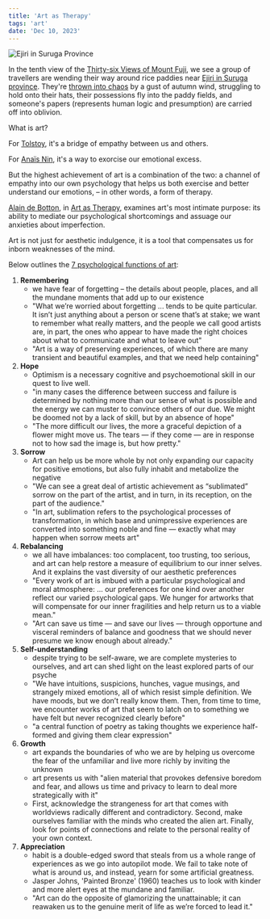 ```yaml
---
title: 'Art as Therapy'
tags: 'art'
date: 'Dec 10, 2023'
---
```


![Ejiri in Suruga Province](/images/ejiri.jpeg)

In the tenth view of the [Thirty-six Views of Mount Fuji](https://gallerythane.com/en-us/blogs/news/36-views-of-mount-fuji), we see a group of travellers are wending their way around rice paddies near [Ejiri in Suruga province](https://www.metmuseum.org/art/collection/search/55735). They're [thrown into chaos](https://arc.net/l/quote/ttwnmxzn) by a gust of autumn wind, struggling to hold onto their hats, their possessions fly into the paddy fields, and someone's papers (represents human logic and presumption) are carried off into oblivion.

What is art?

For [Tolstoy](https://www.themarginalian.org/2013/09/09/leo-tolstoy-what-is-art-infectiousness/), it's a bridge of empathy between us and others.

For [Anaïs Nin](https://www.themarginalian.org/2012/09/03/anais-nin-on-emotion-and-writing/), it's a way to exorcise our emotional excess.

But the highest achievement of art is a combination of the two: a channel of empathy into our own psychology that helps us both exercise and better understand our emotions, – in other words, a form of therapy.

[Alain de Botton](https://www.alaindebotton.com/cv/), in [Art as Therapy](https://www.alaindebotton.com/art/), examines art's most intimate purpose: its ability to mediate our psychological shortcomings and assuage our anxieties about imperfection.

Art is not just for aesthetic indulgence, it is a tool that compensates us for inborn weaknesses of the mind.

Below outlines the [7 psychological functions of art](https://www.themarginalian.org/2013/10/25/art-as-therapy-alain-de-botton-john-armstrong/):

1. **Remembering**
   - we have fear of forgetting – the details about people, places, and all the mundane moments that add up to our existence
   - "What we’re worried about forgetting ... tends to be quite particular. It isn’t just anything about a person or scene that’s at stake; we want to remember what really matters, and the people we call good artists are, in part, the ones who appear to have made the right choices about what to communicate and what to leave out"
   - "Art is a way of preserving experiences, of which there are many transient and beautiful examples, and that we need help containing"
2. **Hope**
   - Optimism is a necessary cognitive and psychoemotional skill in our quest to live well.
   - "in many cases the difference between success and failure is determined by nothing more than our sense of what is possible and the energy we can muster to convince others of our due. We might be doomed not by a lack of skill, but by an absence of hope"
   - "The more difficult our lives, the more a graceful depiction of a flower might move us. The tears — if they come — are in response not to how sad the image is, but how pretty."
3. **Sorrow**
   - Art can help us be more whole by not only expanding our capacity for positive emotions, but also fully inhabit and metabolize the negative
   - "We can see a great deal of artistic achievement as “sublimated” sorrow on the part of the artist, and in turn, in its reception, on the part of the audience."
   - "In art, sublimation refers to the psychological processes of transformation, in which base and unimpressive experiences are converted into something noble and fine — exactly what may happen when sorrow meets art"
4. **Rebalancing**
   - we all have imbalances: too complacent, too trusting, too serious, and art can help restore a measure of equilibrium to our inner selves. And it explains the vast diversity of our aesthetic preferences
   - "Every work of art is imbued with a particular psychological and moral atmosphere: ... our preferences for one kind over another reflect our varied psychological gaps. We hunger for artworks that will compensate for our inner fragilities and help return us to a viable mean."
   - "Art can save us time — and save our lives — through opportune and visceral reminders of balance and goodness that we should never presume we know enough about already."
5. **Self-understanding**
   - despite trying to be self-aware, we are complete mysteries to ourselves, and art can shed light on the least explored parts of our psyche
   - "We have intuitions, suspicions, hunches, vague musings, and strangely mixed emotions, all of which resist simple definition. We have moods, but we don’t really know them. Then, from time to time, we encounter works of art that seem to latch on to something we have felt but never recognized clearly before"
   - "a central function of poetry as taking thoughts we experience half-formed and giving them clear expression"
6. **Growth**
   - art expands the boundaries of who we are by helping us overcome the fear of the unfamiliar and live more richly by inviting the unknown
   - art presents us with "alien material that provokes defensive boredom and fear, and allows us time and privacy to learn to deal more strategically with it"
   - First, acknowledge the strangeness for art that comes with worldviews radically different and contradictory. Second, make ourselves familiar with the minds who created the alien art. Finally, look for points of connections and relate to the personal reality of your own context.
7. **Appreciation**
   - habit is a double-edged sword that steals from us a whole range of experiences as we go into autopilot mode. We fail to take note of what is around us, and instead, yearn for some artificial greatness.
   - Jasper Johns, 'Painted Bronze' (1960) teaches us to look with kinder and more alert eyes at the mundane and familiar.
   - "Art can do the opposite of glamorizing the unattainable; it can reawaken us to the genuine merit of life as we’re forced to lead it."
